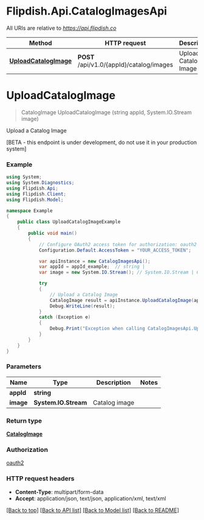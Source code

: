 # Flipdish.Api.CatalogImagesApi

All URIs are relative to *https://api.flipdish.co*

Method | HTTP request | Description
------------- | ------------- | -------------
[**UploadCatalogImage**](CatalogImagesApi.md#uploadcatalogimage) | **POST** /api/v1.0/{appId}/catalog/images | Upload a Catalog Image


<a name="uploadcatalogimage"></a>
# **UploadCatalogImage**
> CatalogImage UploadCatalogImage (string appId, System.IO.Stream image)

Upload a Catalog Image

[BETA - this endpoint is under development, do not use it in your production system]

### Example
```csharp
using System;
using System.Diagnostics;
using Flipdish.Api;
using Flipdish.Client;
using Flipdish.Model;

namespace Example
{
    public class UploadCatalogImageExample
    {
        public void main()
        {
            // Configure OAuth2 access token for authorization: oauth2
            Configuration.Default.AccessToken = "YOUR_ACCESS_TOKEN";

            var apiInstance = new CatalogImagesApi();
            var appId = appId_example;  // string | 
            var image = new System.IO.Stream(); // System.IO.Stream | Catalog image

            try
            {
                // Upload a Catalog Image
                CatalogImage result = apiInstance.UploadCatalogImage(appId, image);
                Debug.WriteLine(result);
            }
            catch (Exception e)
            {
                Debug.Print("Exception when calling CatalogImagesApi.UploadCatalogImage: " + e.Message );
            }
        }
    }
}
```

### Parameters

Name | Type | Description  | Notes
------------- | ------------- | ------------- | -------------
 **appId** | **string**|  | 
 **image** | **System.IO.Stream**| Catalog image | 

### Return type

[**CatalogImage**](CatalogImage.md)

### Authorization

[oauth2](../README.md#oauth2)

### HTTP request headers

 - **Content-Type**: multipart/form-data
 - **Accept**: application/json, text/json, application/xml, text/xml

[[Back to top]](#) [[Back to API list]](../README.md#documentation-for-api-endpoints) [[Back to Model list]](../README.md#documentation-for-models) [[Back to README]](../README.md)

